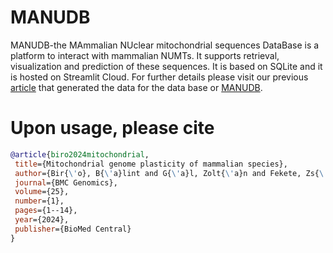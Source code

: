 # MANUDB
MANUDB-the MAmmalian NUclear mitochondrial sequences DataBase is a platform to interact with mammalian NUMTs. It supports retrieval, visualization and prediction of these sequences. It is based on SQLite and it is hosted on Streamlit Cloud. For further details please visit our previous [article](https://bmcgenomics.biomedcentral.com/articles/10.1186/s12864-024-10201-9) that generated the data for the data base  or [MANUDB](manudb.streamlit.app).
# Upon usage, please cite
 ``` bib
 @article{biro2024mitochondrial,
  title={Mitochondrial genome plasticity of mammalian species},
  author={Bir{\'o}, B{\'a}lint and G{\'a}l, Zolt{\'a}n and Fekete, Zs{\'o}fia and Klecska, Eszter and Hoffmann, Orsolya Ivett},
  journal={BMC Genomics},
  volume={25},
  number={1},
  pages={1--14},
  year={2024},
  publisher={BioMed Central}
}
 ```
